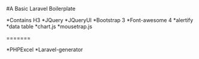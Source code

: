 
#A Basic Laravel Boilerplate

*Contains H3
*JQuery
*JQueryUI
*Bootstrap 3
*Font-awesome 4
*alertify
*data table
*chart.js
*mousetrap.js

=======

*PHPExcel
*Laravel-generator



